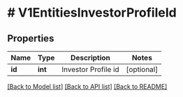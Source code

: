 # # V1EntitiesInvestorProfileId

## Properties

Name | Type | Description | Notes
------------ | ------------- | ------------- | -------------
**id** | **int** | Investor Profile id | [optional]

[[Back to Model list]](../../README.md#models) [[Back to API list]](../../README.md#endpoints) [[Back to README]](../../README.md)
